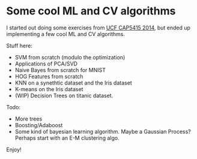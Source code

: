 # Some cool ML and CV algorithms

I started out doing some exercises from [UCF CAP5415 2014](http://crcv.ucf.edu/courses/CAP5415/Fall2014/index.php), but ended up implementing a few cool ML and CV algorithms. 

Stuff here: 
- SVM from scratch (modulo the optimization)
- Applications of PCA/SVD
- Naive Bayes from scratch for MNIST
- HOG Features from scratch
- KNN on a synethtic dataset and the Iris dataset
- K-means on the Iris dataset
- (WIP) Decision Trees on titanic dataset.

Todo:
- More trees
- Boosting/Adaboost
- Some kind of bayesian learning algorithm. Maybe a Gaussian Process? Perhaps start with an E-M clustering algo.

Enjoy!
